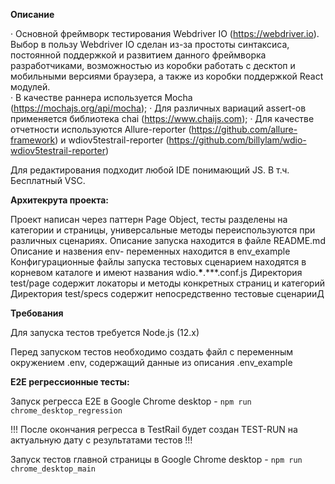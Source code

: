 **Описание**

· Основной фреймворк тестирования Webdriver IO (https://webdriver.io).
Выбор в пользу Webdriver IO сделан из-за простоты синтаксиса, постоянной поддержкой и развитием данного фреймворка разработчиками,
возможностью из коробки работать с десктоп и мобильными версиями браузера, а также из коробки поддержкой React модулей.  
· В качестве раннера используется Mocha (https://mochajs.org/api/mocha);
· Для различных вариаций assert-ов применяется библиотека chai (https://www.chaijs.com);
· Для качестве отчетности используются Allure-reporter (https://github.com/allure-framework) и wdiov5testrail-reporter (https://github.com/billylam/wdio-wdiov5testrail-reporter)

Для редактирования подходит любой IDE понимающий JS. В т.ч. Бесплатный VSC.

**Архитекрута проекта:**

Проект написан через паттерн Page Object, тесты разделены на категории и страницы, универсальные методы переиспользуются при различных сценариях.
Описание запуска находится в файле README.md Описание и назвения env- переменных находится в env_example
Конфигурационные файлы запуска тестовых сценарием находятся в корневом каталоге и имеют названия wdio.**\***.\*\*\*.conf.js
Директория test/page содержит локаторы и методы конкретных страниц и категорий
Директория test/specs содержит непосредственно тестовые сценарииД

**Требования**

Для запуска тестов требуется Node.js (12.x)

Перед запуском тестов необходимо создать файл с переменным окружением .env, содержащий данные из описания .env_example

**E2E регрессионные тесты:**

Запуск регресса Е2Е в Google Chrome desktop - `npm run chrome_desktop_regression`

!!! После окончания регресса в TestRail будет создан TEST-RUN на актуальную дату с результатами тестов !!!

Запуск тестов главной страницы в Google Chrome desktop - `npm run chrome_desktop_main`
